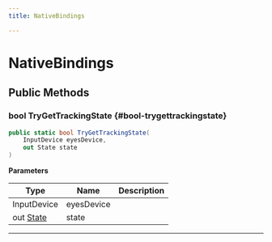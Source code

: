 ```yaml
---
title: NativeBindings

---
```


# NativeBindings










## Public Methods

### bool TryGetTrackingState {#bool-trygettrackingstate}

```csharp
public static bool TryGetTrackingState(
    InputDevice eyesDevice,
    out State state
)
```


**Parameters**

| Type | Name  | Description  | 
|--|--|--|
| InputDevice |eyesDevice||
| out [State](/versioned_docs/version-02-Aug-2023/unity-api/api/UnityEngine.XR.MagicLeap/InputSubsystem/Extensions/MLEyes/UnityEngine.XR.MagicLeap.InputSubsystem.Extensions.MLEyes.State.md) |state||






-----------


